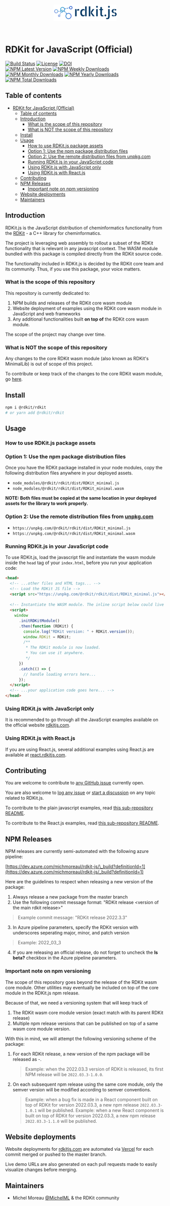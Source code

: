 <br />
<p align="center">
  <a href="https://github.com/rdkit/rdkit-js">
    <img src="rdkitjs_logo.png" alt="rdkit.js - Project Logo">
  </a>
  </p>
<br />

# RDKit for JavaScript (Official)

[![Build Status](https://dev.azure.com/michmoreaul/rdkit-js/_apis/build/status/rdkit.rdkit-js?branchName=master)](https://dev.azure.com/michmoreaul/rdkit-js/_build/latest?definitionId=1&branchName=master)
[![License](https://img.shields.io/github/license/rdkit/rdkit)](https://github.com/rdkit/rdkit-js/blob/master/LICENSE)
[![DOI](https://zenodo.org/badge/10009991.svg)](https://zenodo.org/badge/latestdoi/10009991)  
[![NPM Latest Version](https://img.shields.io/npm/v/@rdkit/rdkit)](https://www.npmjs.com/package/@rdkit/rdkit)
[![NPM Weekly Downloads](https://img.shields.io/npm/dw/@rdkit/rdkit)](https://www.npmjs.com/package/@rdkit/rdkit)
[![NPM Monthly Downloads](https://img.shields.io/npm/dm/@rdkit/rdkit)](https://www.npmjs.com/package/@rdkit/rdkit)
[![NPM Yearly Downloads](https://img.shields.io/npm/dy/@rdkit/rdkit)](https://www.npmjs.com/package/@rdkit/rdkit)
[![NPM Total Downloads](https://img.shields.io/npm/dt/@rdkit/rdkit?label=total%20downloads)](https://www.npmjs.com/package/@rdkit/rdkit)

## Table of contents

- [RDKit for JavaScript (Official)](#rdkit-for-javascript-official)
  - [Table of contents](#table-of-contents)
  - [Introduction](#introduction)
    - [What is the scope of this repository](#what-is-the-scope-of-this-repository)
    - [What is NOT the scope of this repository](#what-is-not-the-scope-of-this-repository)
  - [Install](#install)
  - [Usage](#usage)
    - [How to use RDKit.js package assets](#how-to-use-rdkitjs-package-assets)
    - [Option 1: Use the npm package distribution files](#option-1-use-the-npm-package-distribution-files)
    - [Option 2: Use the remote distribution files from unpkg.com](#option-2-use-the-remote-distribution-files-from-unpkgcom)
    - [Running RDKit.js in your JavaScript code](#running-rdkitjs-in-your-javascript-code)
    - [Using RDKit.js with JavaScript only](#using-rdkitjs-with-javascript-only)
    - [Using RDKit.js with React.js](#using-rdkitjs-with-reactjs)
  - [Contributing](#contributing)
  - [NPM Releases](#npm-releases)
    - [Important note on npm versioning](#important-note-on-npm-versioning)
  - [Website deployments](#website-deployments)
  - [Maintainers](#maintainers)

## Introduction

RDKit.js is the JavaScript distribution of cheminformatics functionality from the [RDKit](https://github.com/rdkit/rdkit) - a C++ library for cheminformatics.

The project is leveraging web assembly to rollout a subset of the RDKit functionality that is relevant in any javascript context. The WASM module bundled with this package is compiled directly from the RDKit source code.

The functionality included in RDKit.js is decided by the RDKit core team and its community. Thus, if you use this package, your voice matters.

### What is the scope of this repository

This repository is currently dedicated to:

1. NPM builds and releases of the RDKit core wasm module
2. Website deployment of examples using the RDKit core wasm module in JavaScript and web frameworks
3. Any additional functionalities built **on top of** the RDKit core wasm module.

The scope of the project may change over time.

### What is NOT the scope of this repository

Any changes to the core RDKit wasm module (also known as RDKit's MinimalLib) is out of scope of this project.

To contribute or keep track of the changes to the core RDKit wasm module, go [here](https://github.com/rdkit/rdkit/tree/master/Code/MinimalLib).

## Install

```bash
npm i @rdkit/rdkit
# or yarn add @rdkit/rdkit
```

## Usage

### How to use RDKit.js package assets

### Option 1: Use the npm package distribution files

Once you have the RDKit package installed in your node modules, copy the following distribution files anywhere in your deployed assets.

- `node_modules/@rdkit/rdkit/dist/RDKit_minimal.js`
- `node_modules/@rdkit/rdkit/dist/RDKit_minimal.wasm`

**NOTE: Both files must be copied at the same location in your deployed assets for the library to work properly.**

### Option 2: Use the remote distribution files from [unpkg.com](https://unpkg.com/)

- `https://unpkg.com/@rdkit/rdkit/dist/RDKit_minimal.js`
- `https://unpkg.com/@rdkit/rdkit/dist/RDKit_minimal.wasm`

### Running RDKit.js in your JavaScript code

To use RDKit.js, load the javascript file and instantiate the wasm module inside the `head` tag of your `index.html`, before you run your application code:

```html
<head>
  <!-- ...other files and HTML tags... -->
  <!-- Load the RDKit JS file -->
  <script src="https://unpkg.com/@rdkit/rdkit/dist/RDKit_minimal.js"></script>

  <!-- Instantiate the WASM module. The inline script below could live elsewhere inside your application code. -->
  <script>
    window
      .initRDKitModule()
      .then(function (RDKit) {
        console.log("RDKit version: " + RDKit.version());
        window.RDKit = RDKit;
        /**
         * The RDKit module is now loaded.
         * You can use it anywhere.
         */
      })
      .catch(() => {
        // handle loading errors here...
      });
  </script>
  <!-- ...your application code goes here... -->
</head>
```

### Using RDKit.js with JavaScript only

It is recommended to go through all the JavaScript examples available on the official website [rdkitjs.com](https://rdkitjs.com).

### Using RDKit.js with React.js

If you are using React.js, several additional examples using React.js are available at [react.rdkitjs.com](https://react.rdkitjs.com).

## Contributing

You are welcome to contribute to [any GitHub issue](https://github.com/rdkit/rdkit-js/issues) currently open.

You are also welcome to [log any issue](https://github.com/rdkit/rdkit-js/issues/new/choose) or [start a discussion](https://github.com/rdkit/rdkit-js/discussions/new) on any topic related to RDKit.js.

To contribute to the plain javascript examples, read [this sub-repository README](https://github.com/rdkit/rdkit-js/tree/master/examples/javascript).

To contribute to the React.js examples, read [this sub-repository README](https://github.com/rdkit/rdkit-js/tree/master/examples/react).

## NPM Releases

NPM releases are currently semi-automated with the following azure pipeline:

[https://dev.azure.com/michmoreaul/rdkit-js/\_build?definitionId=1](https://dev.azure.com/michmoreaul/rdkit-js/_build?definitionId=1)

Here are the guidelines to respect when releasing a new version of the package:

1. Always release a new package from the master branch
2. Use the following commit message format: "RDKit release \<version of the main rdkit release\>"

> Example commit message: "RDKit release 2022.3.3"

3. In Azure pipeline parameters, specify the RDKit version with underscores seperating major, minor, and patch version

> Example: 2022_03_3

4. If you are releasing an official release, do not forget to uncheck the **Is beta?** checkbox in the Azure pipeline parameters.

### Important note on npm versioning

The scope of this repository goes beyond the release of the RDKit wasm core module. Other utilities may eventually be included on top of the core module in the RDKit.js npm release.

Because of that, we need a versioning system that will keep track of

1. The RDKit wasm core module version (exact match with its parent RDKit release)
2. Multiple npm release versions that can be published on top of a same wasm core module version.

With this in mind, we will attempt the following versioning scheme of the package:

1. For each RDKit release, a new version of the npm package will be released as <rdkit version>-<initial semver version>.
   > Example: when the 2022.03.3 version of RDKit is released, its first NPM release will be `2022.03.3-1.0.0`.
2. On each subsequent npm release using the same core module, only the semver version will be modified according to semver conventions.
   > Example: when a bug fix is made in a React component built on top of RDKit for version 2022.03.3, a new npm release `2022.03.3-1.0.1` will be published.
   > Example: when a new React component is built on top of RDKit for version 2022.03.3, a new npm release `2022.03.3-1.1.0` will be published.

## Website deployments

Website deployments for [rdkitjs.com](https://rdkitjs.com) are automated via [Vercel](https://vercel.com/) for each commit merged or pushed to the master branch.

Live demo URLs are also generated on each pull requests made to easily visualize changes before merging.

## Maintainers

- Michel Moreau [@MichelML](https://github.com/MichelML) & the RDKit community
